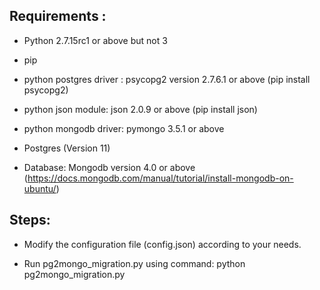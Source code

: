 Requirements :
--------------

* Python 2.7.15rc1 or above but not 3

* pip

* python postgres driver : psycopg2 version 2.7.6.1 or above   (pip install psycopg2)

* python json module: json 2.0.9 or above (pip install json)

* python mongodb driver: pymongo 3.5.1 or above 

* Postgres (Version 11)

* Database: Mongodb version 4.0 or above (https://docs.mongodb.com/manual/tutorial/install-mongodb-on-ubuntu/)


Steps:
------

* Modify the configuration file (config.json) according to your needs.

* Run pg2mongo_migration.py using command: python pg2mongo_migration.py
